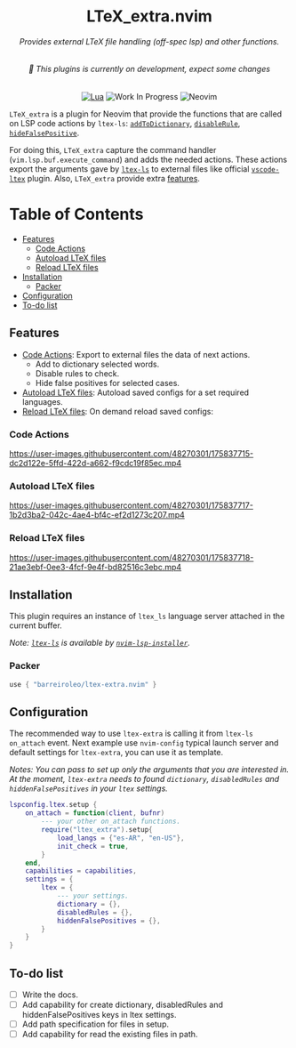<!-- LTeX: language=en-US -->
<div align="center">

# LTeX_extra.nvim
<h6>Provides external LTeX file handling (off-spec lsp) and other functions.</h6>
<h6>🚧 This plugins is currently on development, expect some changes</h6>

[![Lua](https://img.shields.io/badge/Lua-blue.svg?style=for-the-badge&logo=lua)](http://www.lua.org)
![Work In Progress](https://img.shields.io/badge/Work%20In%20Progress-orange?style=for-the-badge)
![Neovim](https://img.shields.io/badge/NeoVim-%2357A143.svg?&style=for-the-badge&logo=neovim&logoColor=white)
<!-- [![Neovim Nightly](https://img.shields.io/badge/Neovim%20Nightly-green.svg?style=for-the-badge&logo=neovim)](https://neovim.io) -->
</div>

`LTeX_extra` is a plugin for Neovim that provide the functions that are called on LSP code actions by `ltex-ls`: [`addToDictionary`](https://valentjn.github.io/ltex/ltex-ls/server-usage.html#_ltexhidefalsepositives-client),
[`disableRule`](https://valentjn.github.io/ltex/ltex-ls/server-usage.html#_ltexdisablerules-client),
[`hideFalsePositive`](https://valentjn.github.io/ltex/ltex-ls/server-usage.html#_ltexaddtodictionary-client).

For doing this, `LTeX_extra` capture the command handler (`vim.lsp.buf.execute_command`) and adds the needed actions.
These actions export the arguments gave by [`ltex-ls`](https://github.com/valentjn/ltex-ls) to external files like official [`vscode-ltex`](https://github.com/valentjn/vscode-ltex) plugin.
Also, `LTeX_extra` provide extra [features](#features).


# Table of Contents
- [Features](#features)
    - [Code Actions](#code-actions)
    - [Autoload LTeX files](#autoload-ltex-files)
    - [Reload LTeX files](#reload-ltex-files)
- [Installation](#installation)
    - [Packer](#packer)
- [Configuration](#configuration)
- [To-do list](#to-do-list)

## Features
- [Code Actions](#code-actions): Export to external files the data of next actions.
    - Add to dictionary selected words.
    - Disable rules to check.
    - Hide false positives for selected cases.
- [Autoload LTeX files](#autoload-ltex-files): Autoload saved configs for a set required languages.
- [Reload LTeX files](#reload-ltex-files): On demand reload saved configs:

### Code Actions

https://user-images.githubusercontent.com/48270301/175837715-dc2d122e-5ffd-422d-a662-f9cdc19f85ec.mp4

### Autoload LTeX files
https://user-images.githubusercontent.com/48270301/175837717-1b2d3ba2-042c-4ae4-bf4c-ef2d1273c207.mp4

### Reload LTeX files
https://user-images.githubusercontent.com/48270301/175837718-21ae3ebf-0ee3-4fcf-9e4f-bd82516c3ebc.mp4

## Installation
This plugin requires an instance of `ltex_ls` language server attached in the current buffer.

*Note: [`ltex-ls`](https://github.com/valentjn/ltex-ls) is available by [`nvim-lsp-installer`](https://github.com/williamboman/nvim-lsp-installer).*

### Packer
```lua
use { "barreiroleo/ltex-extra.nvim" }
```

## Configuration
The recommended way to use `ltex-extra` is calling it from `ltex-ls` `on_attach` event.
Next example use `nvim-config` typical launch server and default settings for `ltex-extra`, you can use it as template.

*Notes: You can pass to set up only the arguments that you are interested in.
At the moment, `ltex-extra` needs to found `dictionary`, `disabledRules` and `hiddenFalsePositives` in your `ltex` settings.*

```lua
lspconfig.ltex.setup {
    on_attach = function(client, bufnr)
        --- your other on_attach functions.
        require("ltex_extra").setup{
            load_langs = {"es-AR", "en-US"},
            init_check = true,
        }
    end,
    capabilities = capabilities,
    settings = {
        ltex = {
            --- your settings.
            dictionary = {},
            disabledRules = {},
            hiddenFalsePositives = {},
        }
    }
}
```

## To-do list
- [ ] Write the docs.
- [ ] Add capability for create dictionary, disabledRules and hiddenFalsePositives keys in ltex settings.
- [ ] Add path specification for files in setup.
- [ ] Add capability for read the existing files in path.
